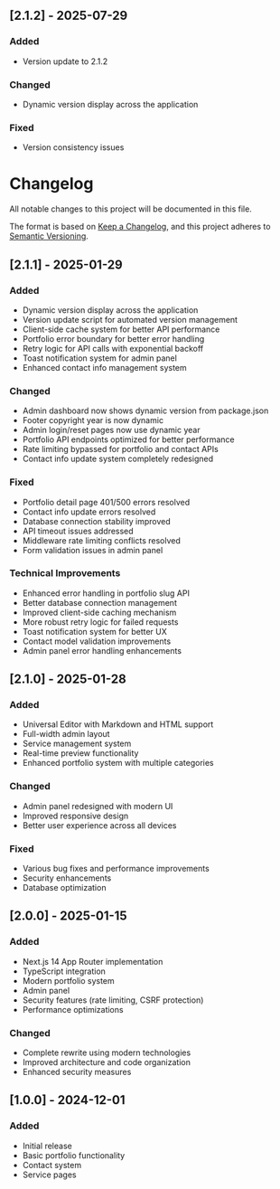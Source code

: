 
## [2.1.2] - 2025-07-29

### Added
- Version update to 2.1.2

### Changed
- Dynamic version display across the application

### Fixed
- Version consistency issues

# Changelog

All notable changes to this project will be documented in this file.

The format is based on [Keep a Changelog](https://keepachangelog.com/en/1.0.0/),
and this project adheres to [Semantic Versioning](https://semver.org/spec/v2.0.0.html).

## [2.1.1] - 2025-01-29

### Added
- Dynamic version display across the application
- Version update script for automated version management
- Client-side cache system for better API performance
- Portfolio error boundary for better error handling
- Retry logic for API calls with exponential backoff
- Toast notification system for admin panel
- Enhanced contact info management system

### Changed
- Admin dashboard now shows dynamic version from package.json
- Footer copyright year is now dynamic
- Admin login/reset pages now use dynamic year
- Portfolio API endpoints optimized for better performance
- Rate limiting bypassed for portfolio and contact APIs
- Contact info update system completely redesigned

### Fixed
- Portfolio detail page 401/500 errors resolved
- Contact info update errors resolved
- Database connection stability improved
- API timeout issues addressed
- Middleware rate limiting conflicts resolved
- Form validation issues in admin panel

### Technical Improvements
- Enhanced error handling in portfolio slug API
- Better database connection management
- Improved client-side caching mechanism
- More robust retry logic for failed requests
- Toast notification system for better UX
- Contact model validation improvements
- Admin panel error handling enhancements

## [2.1.0] - 2025-01-28

### Added
- Universal Editor with Markdown and HTML support
- Full-width admin layout
- Service management system
- Real-time preview functionality
- Enhanced portfolio system with multiple categories

### Changed
- Admin panel redesigned with modern UI
- Improved responsive design
- Better user experience across all devices

### Fixed
- Various bug fixes and performance improvements
- Security enhancements
- Database optimization

## [2.0.0] - 2025-01-15

### Added
- Next.js 14 App Router implementation
- TypeScript integration
- Modern portfolio system
- Admin panel
- Security features (rate limiting, CSRF protection)
- Performance optimizations

### Changed
- Complete rewrite using modern technologies
- Improved architecture and code organization
- Enhanced security measures

## [1.0.0] - 2024-12-01

### Added
- Initial release
- Basic portfolio functionality
- Contact system
- Service pages